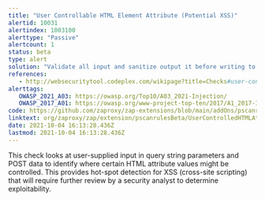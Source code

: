 ```yaml
---
title: "User Controllable HTML Element Attribute (Potential XSS)"
alertid: 10031
alertindex: 1003100
alerttype: "Passive"
alertcount: 1
status: beta
type: alert
solution: "Validate all input and sanitize output it before writing to any HTML attributes."
references:
   - http://websecuritytool.codeplex.com/wikipage?title=Checks#user-controlled-html-attribute
alerttags: 
   OWASP_2021_A03: https://owasp.org/Top10/A03_2021-Injection/
   OWASP_2017_A01: https://owasp.org/www-project-top-ten/2017/A1_2017-Injection.html
code: https://github.com/zaproxy/zap-extensions/blob/main/addOns/pscanrulesBeta/src/main/java/org/zaproxy/zap/extension/pscanrulesBeta/UserControlledHTMLAttributesScanRule.java
linktext: org/zaproxy/zap/extension/pscanrulesBeta/UserControlledHTMLAttributesScanRule.java
date: 2021-10-04 16:13:28.436Z
lastmod: 2021-10-04 16:13:28.436Z
---
```

This check looks at user-supplied input in query string parameters and POST data to identify where certain HTML attribute values might be controlled. This provides hot-spot detection for XSS (cross-site scripting) that will require further review by a security analyst to determine exploitability.
